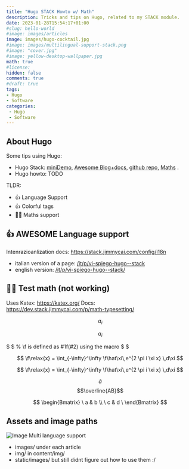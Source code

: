 ```yaml
---
title: "Hugo STACK Howto w/ Math"
description: Tricks and tips on Hugo, related to my STACK module.
date: 2023-01-28T15:54:17+01:00
#slug: hello-world
#image: images/articles
image: images/hugo-cocktail.jpg
#image: images/multilingual-support-stack.png
#image: "cover.jpg"
#image: yellow-desktop-wallpaper.jpg
math: true
#license:
hidden: false
comments: true
#draft: true
tags:
- Hugo
- Software
categories:
 - Hugo
 - Software
---
```

## About Hugo

Some tips using Hugo:

* Hugo Stack: [miniDemo](https://demo.stack.jimmycai.com/), [Awesome Blog+docs](https://stack.jimmycai.com/),
  [github repo](https://github.com/CaiJimmy/hugo-theme-stack), [Maths](https://dev.stack.jimmycai.com/p/math-typesetting/) .
* Hugo howto: TODO

TLDR:

* 👍 Language Support
* 👍 Colorful tags
* 👎🏾 Maths support

## 👍 AWESOME Language support

Intenrazioanlization docs: https://stack.jimmycai.com/config/i18n

* italian version of a page: [/it/p/vi-spiego-hugo--stack](/it/p/vi-spiego-hugo--stack/)
* english version: [/it/p/vi-spiego-hugo--stack/](/p/hugo-stack-howto/)

## 👎🏾 Test math (not working)

Uses Katex: https://katex.org/
Docs: https://dev.stack.jimmycai.com/p/math-typesetting/


$$ a_i $$

$$ a_i $$

$ $  % \f is defined as #1f(#2) using the macro $ $

$$ \f\relax{x} = \int_{-\infty}^\infty    \f\hat\xi\,e^{2 \pi i \xi x}    \,d\xi $$

$$ \f\relax{x} = \int_{-\infty}^\infty    \f\hat\xi\,e^{2 \pi i \xi x}    \,d\xi $$

$$\tilde{a}$$
$$\overline{AB}$$

$$ \begin{Bmatrix} \
   a & b \\ \
   c & d \
\end{Bmatrix} $$


## Assets and image paths

<!--
According to [SO](https://stackoverflow.com/questions/71501256/how-to-insert-an-image-in-my-post-on-hugo),
you can pick two paths:

1. Put all of your images in the static/ directory. Then reference the image file with a leading slash, e.g.:

```
hugosite/static/across_column.png
![Scenario 1: Across columns](/across_column.png)
```

2. Option 2. Use sub-directories to hold the markdown file and any related resources.

```
post/creating-a-new-theme/images
![Image alt](images/my-image.jpg)
``` -->

![Image Multi language support](images/multilingual-support-stack.png)

* images/ under each article
* img/ in content/img/
* static/images/ but still didnt figure out how to use them :/


